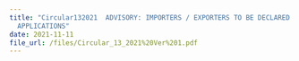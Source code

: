 ```yaml
---
title: "Circular132021  ADVISORY: IMPORTERS / EXPORTERS TO BE DECLARED IN PERMIT
  APPLICATIONS"
date: 2021-11-11
file_url: /files/Circular_13_2021%20Ver%201.pdf
---
```



